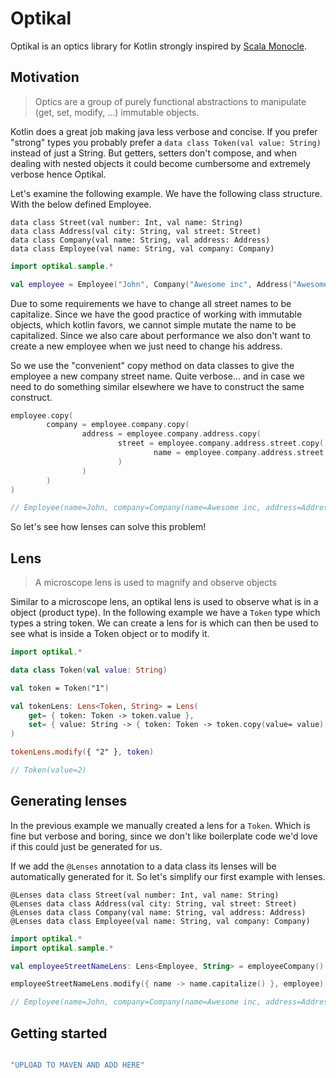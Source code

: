 # Optikal

Optikal is an optics library for Kotlin strongly inspired by [Scala Monocle](https://julien-truffaut.github.io/Monocle/).

## Motivation

> Optics are a group of purely functional abstractions to manipulate (get, set, modify, …) immutable objects.

Kotlin does a great job making java less verbose and concise. If you prefer "strong" types you probably prefer a `data class Token(val value: String)` instead of just a String.
But getters, setters don't compose, and when dealing with nested objects it could become cumbersome and extremely verbose hence Optikal.

Let's examine the following example. We have the following class structure. With the below defined Employee.

```
data class Street(val number: Int, val name: String)
data class Address(val city: String, val street: Street)
data class Company(val name: String, val address: Address)
data class Employee(val name: String, val company: Company)
```

```kotlin
import optikal.sample.*

val employee = Employee("John", Company("Awesome inc", Address("Awesome town", Street(23, "awesome street"))))
```

Due to some requirements we have to change all street names to be capitalize. Since we have the good practice of working with immutable objects, which kotlin favors, we cannot
simple mutate the name to be capitalized. Since we also care about performance we also don't want to create a new employee when we just need to change his address.

So we use the "convenient" copy method on data classes to give the employee a new company street name. Quite verbose... and in case we need to do something similar elsewhere we have
to construct the same construct.


```kotlin
employee.copy(
        company = employee.company.copy(
                address = employee.company.address.copy(
                        street = employee.company.address.street.copy(
                                name = employee.company.address.street.name.capitalize()
                        )
                )
        )
)
```
```kotlin
// Employee(name=John, company=Company(name=Awesome inc, address=Address(city=Awesome town, street=Street(number=23, name=Awesome street))))
```

So let's see how lenses can solve this problem!

## Lens

> A microscope lens is used to magnify and observe objects

Similar to a microscope lens, an optikal lens is used to observe what is in a object (product type). In the following example we have a `Token` type which
types a string token. We can create a lens for is which can then be used to see what is inside a Token object or to modify it.


```kotlin
import optikal.*

data class Token(val value: String)

val token = Token("1")

val tokenLens: Lens<Token, String> = Lens(
    get= { token: Token -> token.value },
    set= { value: String -> { token: Token -> token.copy(value= value) } }
)

tokenLens.modify({ "2" }, token)
```
```kotlin
// Token(value=2)
```

## Generating lenses

In the previous example we manually created a lens for a `Token`. Which is fine but verbose and boring, since we don't like boilerplate code we'd love
if this could just be generated for us.

If we add the `@Lenses` annotation to a data class its lenses will be automatically generated for it. So let's simplify our first example with lenses.
```
@Lenses data class Street(val number: Int, val name: String)
@Lenses data class Address(val city: String, val street: Street)
@Lenses data class Company(val name: String, val address: Address)
@Lenses data class Employee(val name: String, val company: Company)
```
```kotlin
import optikal.*
import optikal.sample.*

val employeeStreetNameLens: Lens<Employee, String> = employeeCompany() composeLens companyAddress() composeLens addressStreet() composeLens streetName()

employeeStreetNameLens.modify({ name -> name.capitalize() }, employee)
```
```kotlin
// Employee(name=John, company=Company(name=Awesome inc, address=Address(city=Awesome town, street=Street(number=23, name=Awesome street))))
```
## Getting started

```kotlin

"UPLOAD TO MAVEN AND ADD HERE"

```

